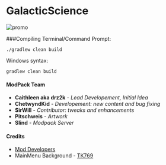 # GalacticScience
![promo](http://i.imgur.com/mNjrk0a.jpg)

###Compiling
Terminal/Command Prompt:

    ./gradlew clean build

Windows syntax:

    gradlew clean build

#### ModPack Team
- **Caithleen aka drz2k** - *Lead Developement, Initial Idea*
- **ChetwyndKid** - *Developement: new content and bug fixing*
- **SirWill** - *Contributor: tweaks and enhancements*
- **Pitschweis** - *Artwork*
- **Slind** - *Modpack Server*

#### Credits
- [Mod Developers](https://github.com/MyM-ModpackTeam/GalacticScience/blob/master/credits.rst)
- MainMenu Background - [TK769](http://tk769.deviantart.com)
